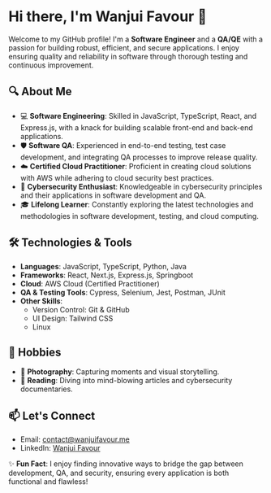 # Hi there, I'm Wanjui Favour 👋

Welcome to my GitHub profile! I'm a **Software Engineer** and a **QA/QE** with a passion for building robust, efficient, and secure applications. I enjoy ensuring quality and reliability in software through thorough testing and continuous improvement.

## 🔍 About Me

* 💻 **Software Engineering**: Skilled in JavaScript, TypeScript, React, and Express.js, with a knack for building scalable front-end and back-end applications.
* 🛡️ **Software QA**: Experienced in end-to-end testing, test case development, and integrating QA processes to improve release quality.
* ☁️ **Certified Cloud Practitioner**: Proficient in creating cloud solutions with AWS while adhering to cloud security best practices.
* 🔐 **Cybersecurity Enthusiast**: Knowledgeable in cybersecurity principles and their applications in software development and QA.
* 🎓 **Lifelong Learner**: Constantly exploring the latest technologies and methodologies in software development, testing, and cloud computing.

## 🛠️ Technologies & Tools

* **Languages**: JavaScript, TypeScript, Python, Java
* **Frameworks**: React, Next.js, Express.js, Springboot
* **Cloud**: AWS Cloud (Certified Practitioner)
* **QA & Testing Tools**: Cypress, Selenium, Jest, Postman, JUnit
* **Other Skills**:
   * Version Control: Git & GitHub
   * UI Design: Tailwind CSS
   * Linux

## 🌟 Hobbies

* 📸 **Photography**: Capturing moments and visual storytelling.
* 📰 **Reading**: Diving into mind-blowing articles and cybersecurity documentaries.

## 📫 Let's Connect

* Email: contact@wanjuifavour.me
* LinkedIn: [Wanjui Favour](https://www.linkedin.com/in/wanjuifavour)

✨ **Fun Fact**: I enjoy finding innovative ways to bridge the gap between development, QA, and security, ensuring every application is both functional and flawless!
